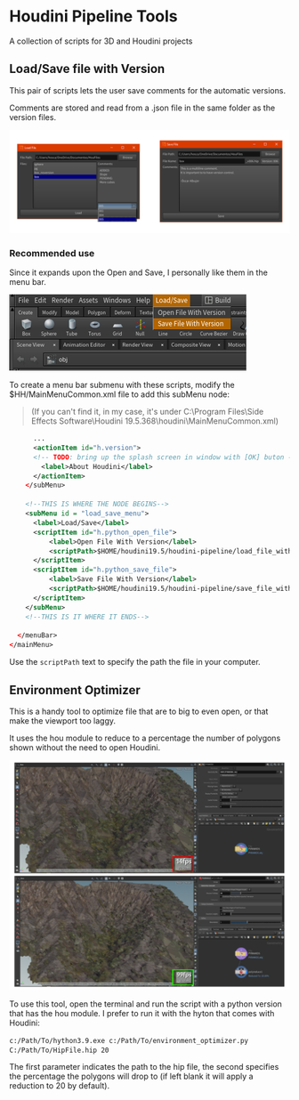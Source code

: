 # Houdini Pipeline Tools
A collection of scripts for 3D and Houdini projects


## Load/Save file with Version

This pair of scripts lets the user save comments for the automatic versions.

Comments are stored and read from a .json file in the same folder as the version files.

![load-save-demo.png](/docs_imgs/load-save-demo.png)

### Recommended use
Since it expands upon the Open and Save, I personally like them in the menu bar.

![menu-example](/docs_imgs/menu.png)

To create a menu bar submenu with these scripts, modify the $HH/MainMenuCommon.xml file to add this subMenu node:

> (If you can't find it, in my case, it's under C:\Program Files\Side Effects Software\Houdini 19.5.368\houdini\MainMenuCommon.xml)

```xml
      ...
      <actionItem id="h.version">
      <!-- TODO: bring up the splash screen in window with [OK] buton -->
        <label>About Houdini</label>
      </actionItem>
    </subMenu>
    
    <!--THIS IS WHERE THE NODE BEGINS-->
    <subMenu id = "load_save_menu">
      <label>Load/Save</label>
      <scriptItem id="h.python_open_file">
          <label>Open File With Version</label>
          <scriptPath>$HOME/houdini19.5/houdini-pipeline/load_file_with_version.py</scriptPath>
      </scriptItem>
      <scriptItem id="h.python_save_file">
          <label>Save File With Version</label>
          <scriptPath>$HOME/houdini19.5/houdini-pipeline/save_file_with_version.py</scriptPath>
      </scriptItem>
    </subMenu>
    <!--THIS IS IT WHERE IT ENDS-->    

  </menuBar>
</mainMenu>
```
Use the ```scriptPath``` text to specify the path the file in your computer.


## Environment Optimizer

This is a handy tool to optimize file that are to big to even open, or that make the viewport too laggy.

It uses the hou module to reduce to a percentage the number of polygons shown without the need to open Houdini.

![env-opt-demo](/docs_imgs/environment-optimizer-demo.png)

To use this tool, open the terminal and run the script with a python version that has the hou module. I prefer to run it with the hyton that comes with Houdini:

```c:/Path/To/hython3.9.exe c:/Path/To/environment_optimizer.py C:/Path/To/HipFile.hip 20```

The first parameter indicates the path to the hip file, the second specifies the percentage the polygons will drop to (if left blank it will apply a reduction to 20 by default).
